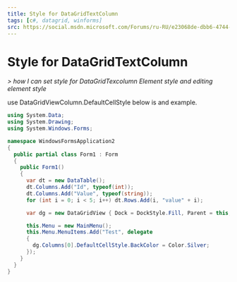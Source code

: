 ```yaml
---
title: Style for DataGridTextColumn
tags: [c#, datagrid, winforms]
src: https://social.msdn.microsoft.com/Forums/ru-RU/e23068de-dbb6-4744-9775-51993095b2a2/style-for-datagridtextcolumn?forum=csharpgeneral
---
```

# Style for DataGridTextColumn
*> how I can set style for DataGridTexcolumn Element style and editing element style*

use DataGridViewColumn.DefaultCellStyle
below is and example.
```c#
using System.Data;
using System.Drawing;
using System.Windows.Forms;

namespace WindowsFormsApplication2
{
  public partial class Form1 : Form
  {
    public Form1()
    {
      var dt = new DataTable();
      dt.Columns.Add("Id", typeof(int));
      dt.Columns.Add("Value", typeof(string)); 
      for (int i = 0; i < 5; i++) dt.Rows.Add(i, "value" + i);

      var dg = new DataGridView { Dock = DockStyle.Fill, Parent = this, DataSource = dt };

      this.Menu = new MainMenu();
      this.Menu.MenuItems.Add("Test", delegate
      {
        dg.Columns[0].DefaultCellStyle.BackColor = Color.Silver;
      });
    }
  }
}
```
